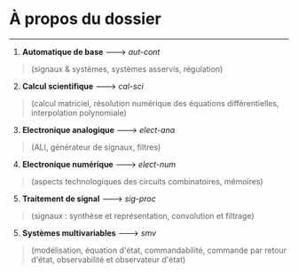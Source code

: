 # À propos du dossier
------
1. **Automatique de base** ---> *aut-cont*
> (signaux & systèmes, systèmes asservis, régulation)
2. **Calcul scientifique** ---> *cal-sci*
> (calcul matriciel, résolution numérique des équations différentielles, interpolation polynomiale)
3. **Electronique analogique** ---> *elect-ana*
> (ALI, générateur de signaux, filtres)
4. **Electronique numérique** ---> *elect-num*
> (aspects technologiques des circuits combinatoires, mémoires)
5. **Traitement de signal** ---> *sig-proc*
> (signaux : synthèse et représentation, convolution et filtrage)
5. **Systèmes multivariables** ---> *smv*
> (modélisation, équation d'état, commandabilité, commande par retour d'état, observabilité et observateur d'état) 

